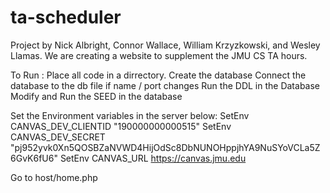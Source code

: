 # ta-scheduler
Project by Nick Albright, Connor Wallace, William Krzyzkowski, and Wesley Llamas.
We are creating a website to supplement the JMU CS TA hours. 


To Run : Place all code in a dirrectory.
Create the database
Connect the database to the db file if name / port changes
Run the DDL in the Database
Modify and Run the SEED in the database

Set the Environment variables in the server below:
SetEnv CANVAS_DEV_CLIENTID "190000000000515"
SetEnv CANVAS_DEV_SECRET "pj952yvk0Xn5QOSBZaNVWD4HijOdSc8DbNUNOHppjhYA9NuSYoVCLa5Z6GvK6fU6"
SetEnv CANVAS_URL https://canvas.jmu.edu

Go to host/home.php